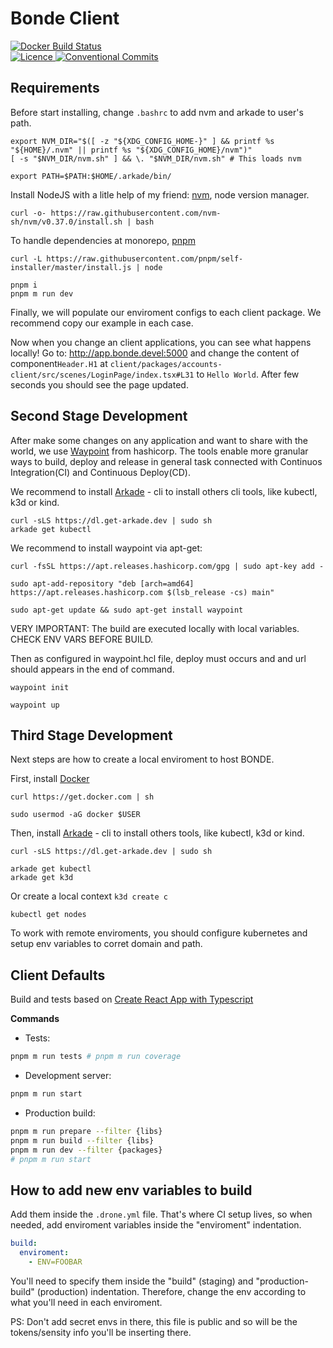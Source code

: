 # Bonde Client

<p>
  <a href="https://hub.docker.com/r/nossas/bonde-client/builds">
    <img
      alt="Docker Build Status"
      src="https://img.shields.io/docker/build/nossas/bonde-client.svg"
    />
  </a>
  <br />
  <a href="https://github.com/nossas/bonde-client/blob/master/LICENSE">
    <img
      alt="Licence"
      src="https://img.shields.io/github/license/nossas/bonde-client.svg"
    />
  </a>
  <a href="https://conventionalcommits.org">
    <img
      alt="Conventional Commits"
      src="https://img.shields.io/badge/Conventional%20Commits-1.0.0--beta.1-brightgreen.svg"
    />
  </a>
</p>

## Requirements

Before start installing, change `.bashrc` to add nvm and arkade to user's path.

```
export NVM_DIR="$([ -z "${XDG_CONFIG_HOME-}" ] && printf %s "${HOME}/.nvm" || printf %s "${XDG_CONFIG_HOME}/nvm")"
[ -s "$NVM_DIR/nvm.sh" ] && \. "$NVM_DIR/nvm.sh" # This loads nvm

export PATH=$PATH:$HOME/.arkade/bin/
```

Install NodeJS with a litle help of my friend: [nvm](https://github.com/nvm-sh/nvm), node version manager.

```
curl -o- https://raw.githubusercontent.com/nvm-sh/nvm/v0.37.0/install.sh | bash
```

To handle dependencies at monorepo, [pnpm](https://github.com/pnpm/pnpm)

```
curl -L https://raw.githubusercontent.com/pnpm/self-installer/master/install.js | node
```

```
pnpm i
pnpm m run dev
```

Finally, we will populate our enviroment configs to each client package. We recommend copy our example in each case.

Now when you change an client applications, you can see what happens locally! Go to: http://app.bonde.devel:5000 and change the content of component`Header.H1` at `client/packages/accounts-client/src/scenes/LoginPage/index.tsx#L31` to `Hello World`. After few seconds you should see the page updated.

## Second Stage Development

After make some changes on any application and want to share with the world, we use [Waypoint](https://github.com/hashicorp/waypoint/) from hashicorp. The tools enable more granular ways to build, deploy and release in general task connected with Continuos Integration(CI) and Continuous Deploy(CD).

We recommend to install [Arkade](https://github.com/alexellis/arkade) - cli to install others cli tools, like kubectl, k3d or kind.

```
curl -sLS https://dl.get-arkade.dev | sudo sh
arkade get kubectl
```

We recommend to install waypoint via apt-get:

```
curl -fsSL https://apt.releases.hashicorp.com/gpg | sudo apt-key add -

sudo apt-add-repository "deb [arch=amd64] https://apt.releases.hashicorp.com $(lsb_release -cs) main"

sudo apt-get update && sudo apt-get install waypoint
```

VERY IMPORTANT: The build are executed locally with local variables. CHECK ENV VARS BEFORE BUILD.

Then as configured in waypoint.hcl file, deploy must occurs and and url should appears in the end of command.

```
waypoint init

waypoint up
```

## Third Stage Development

Next steps are how to create a local enviroment to host BONDE.

First, install [Docker](https://docker.com)

```
curl https://get.docker.com | sh

sudo usermod -aG docker $USER
```

Then, install [Arkade](https://github.com/alexellis/arkade) - cli to install others tools, like kubectl, k3d or kind.

```
curl -sLS https://dl.get-arkade.dev | sudo sh
```

```
arkade get kubectl
arkade get k3d
```

Or create a local context `k3d create c`

```
kubectl get nodes
```

To work with remote enviroments, you should configure kubernetes and setup env variables to corret domain and path.

## Client Defaults

Build and tests based on [Create React App with Typescript](https://create-react-app.dev/)

**Commands**

- Tests:

```sh
pnpm m run tests # pnpm m run coverage
```

- Development server:

```sh
pnpm m run start
```

- Production build:

```sh
pnpm m run prepare --filter {libs}
pnpm m run build --filter {libs}
pnpm m run dev --filter {packages}
# pnpm m run start
```

## How to add new env variables to build

Add them inside the `.drone.yml` file. That's where CI setup lives, so when needed, add enviroment variables inside the "enviroment" indentation.

```yml
build:
  enviroment:
    - ENV=FOOBAR
```

You'll need to specify them inside the "build" (staging) and "production-build" (production) indentation. Therefore, change the env according to what you'll need in each enviroment.

PS: Don't add secret envs in there, this file is public and so will be the tokens/sensity info you'll be inserting there.
